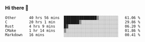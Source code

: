 ### Hi there 👋

<!--
**WShiBin/WShiBin** is a ✨ _special_ ✨ repository because its `README.md` (this file) appears on your GitHub profile.

Here are some ideas to get you started:

- 🔭 I’m currently working on ...
- 🌱 I’m currently learning ...
- 👯 I’m looking to collaborate on ...
- 🤔 I’m looking for help with ...
- 💬 Ask me about ...
- 📫 How to reach me: ...
- 😄 Pronouns: ...
- ⚡ Fun fact: ...
-->

<!--START_SECTION:waka-->
```text
Other      40 hrs 56 mins  ███████████████▒░░░░░░░░░   61.06 % 
C          20 hrs 1 min    ███████▒░░░░░░░░░░░░░░░░░   29.86 % 
Rust       4 hrs 9 mins    █▓░░░░░░░░░░░░░░░░░░░░░░░   06.20 % 
CMake      1 hr 14 mins    ▒░░░░░░░░░░░░░░░░░░░░░░░░   01.86 % 
Markdown   16 mins         ░░░░░░░░░░░░░░░░░░░░░░░░░   00.41 % 
```
<!--END_SECTION:waka-->
